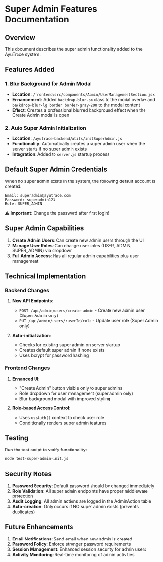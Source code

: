 # Super Admin Features Documentation

## Overview
This document describes the super admin functionality added to the AyuTrace system.

## Features Added

### 1. Blur Background for Admin Modal
- **Location**: `/frontend/src/components/Admin/UserManagementSection.jsx`
- **Enhancement**: Added `backdrop-blur-sm` class to the modal overlay and `backdrop-blur-lg border border-gray-200` to the modal content
- **Effect**: Creates a professional blurred background effect when the Create Admin modal is open

### 2. Auto Super Admin Initialization
- **Location**: `/ayutrace-backend/utils/initSuperAdmin.js`
- **Functionality**: Automatically creates a super admin user when the server starts if no super admin exists
- **Integration**: Added to `server.js` startup process

## Default Super Admin Credentials

When no super admin exists in the system, the following default account is created:

```
Email: superadmin@ayutrace.com
Password: superadmin123
Role: SUPER_ADMIN
```

**⚠️ Important**: Change the password after first login!

## Super Admin Capabilities

1. **Create Admin Users**: Can create new admin users through the UI
2. **Manage User Roles**: Can change user roles (USER, ADMIN, SUPER_ADMIN) via dropdown
3. **Full Admin Access**: Has all regular admin capabilities plus user management

## Technical Implementation

### Backend Changes
1. **New API Endpoints**:
   - `POST /api/admin/users/create-admin` - Create new admin user (Super Admin only)
   - `PUT /api/admin/users/:userId/role` - Update user role (Super Admin only)

2. **Auto-initialization**:
   - Checks for existing super admin on server startup
   - Creates default super admin if none exists
   - Uses bcrypt for password hashing

### Frontend Changes
1. **Enhanced UI**:
   - "Create Admin" button visible only to super admins
   - Role dropdown for user management (super admin only)
   - Blur background modal with improved styling

2. **Role-based Access Control**:
   - Uses `useAuth()` context to check user role
   - Conditionally renders super admin features

## Testing

Run the test script to verify functionality:
```bash
node test-super-admin-init.js
```

## Security Notes

1. **Password Security**: Default password should be changed immediately
2. **Role Validation**: All super admin endpoints have proper middleware protection
3. **Audit Logging**: All admin actions are logged in the AdminAction table
4. **Auto-creation**: Only occurs if NO super admin exists (prevents duplicates)

## Future Enhancements

1. **Email Notifications**: Send email when new admin is created
2. **Password Policy**: Enforce stronger password requirements
3. **Session Management**: Enhanced session security for admin users
4. **Activity Monitoring**: Real-time monitoring of admin activities